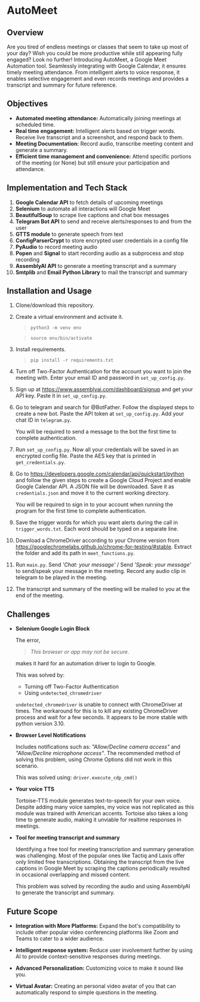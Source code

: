# AutoMeet

## Overview

Are you tired of endless meetings or classes that seem to take up most of your day? Wish you could be more productive while still appearing fully engaged? Look no further! Introducing AutoMeet, a Google Meet Automation tool. Seamlessly integrating with Google Calendar, it ensures timely meeting attendance. From intelligent alerts to voice response, it enables selective engagement and even records meetings and provides a transcript and summary for future reference. 

## Objectives

- **Automated meeting attendance:** Automatically joining meetings at scheduled time.
- **Real time engagement:** Intelligent alerts based on trigger words. Receive live transcript and a screenshot, and respond back to them.
- **Meeting Documentation:** Record audio, transcribe meeting content and generate a summary.
- **Efficient time management and convenience:** Attend specific portions of the meeting (or None) but still ensure your participation and attendance.


## Implementation and Tech Stack

1. **Google Calendar API** to fetch details of upcoming meetings
2. **Selenium** to automate all interactions will Google Meet
3. **BeautifulSoup** to scrape live captions and chat box messages
4. **Telegram Bot API** to send and receive alerts/responses to and from the user
5. **GTTS module** to generate speech from text
6. **ConfigParserCrypt** to store encrypted user credentials in a config file
7. **PyAudio** to record meeting audio
8. **Popen** and **Signal** to start recording audio as a subprocess and stop recording
9. **AssemblyAI API** to generate a meeting transcript and a summary
10. **Smtplib** and **Email Python Library** to mail the transcript and summary


## Installation and Usage

1. Clone/download this repository.
3. Create a virtual environment and activate it.

    > `python3 -m venv env`
    
    > `source env/bin/activate`

5. Install requirements.

    > `pip install -r requirements.txt`

6. Turn off Two-Factor Authentication for the account you want to join the meeting with. Enter your email ID and password in `set_up_config.py`.

8. Sign up at  https://www.assemblyai.com/dashboard/signup and get your API key. Paste it in `set_up_config.py`.

9. Go to telegram and search for @BotFather. Follow the displayed steps to create a new bot. Paste the API token at `set_up_config.py`. Add your chat ID in `telegram.py`.

    You will be required to send a message to the bot the first time to complete authentication.

10. Run `set_up_config.py`. Now all your credentials will be saved in an encrypted config file. Paste the AES key that is printed in `get_credentials.py`. 

11. Go to https://developers.google.com/calendar/api/quickstart/python and follow the given steps to create a Google Cloud Project and enable Google Calendar API. A JSON file will be downloaded. Save it as `credentials.json` and move it to the current working directory.

    You will be required to sign in to your account when running the program for the first time to complete authentication.

12. Save the trigger words for which you want alerts during the call in `trigger_words.txt`. Each word should be typed on a separate line. 

13. Download a ChromeDriver according to your Chrome version from https://googlechromelabs.github.io/chrome-for-testing/#stable. Extract the folder and add its path in `meet_functions.py`.

14. Run `main.py`. Send *'Chat: your message'* / Send *'Speak: your message'* to send/speak your message in the meeting. Record any audio clip in telegram to be played in the meeting.

15. The transcript and summary of the meeting will be mailed to you at the end of the meeting.

## Challenges 

- **Selenium Google Login Block**
    
    The error,   

    > *This browser or app may not be secure.*
    
    makes it hard for an automation driver to login to Google.

    This was solved by:

    - Turning off Two-Factor Authentication
    - Using `undetected_chromedriver`

    `undetected_chromedriver` is unable to connect with ChromeDriver at times. The workaround for this is to kill any existing ChromeDriver process and wait for a few seconds. It appears to be more stable with python version 3.10.  

    
- **Browser Level Notifications**

    Includes notifications such as: *"Allow/Decline camera access"* and *"Allow/Decline microphone access"*. The recommended method of solving this problem, using Chrome Options did not work in this scenario. 

    This was solved using: 
    `driver.execute_cdp_cmd()`

- **Your voice TTS**

    Tortoise-TTS module generates text-to-speech for your own voice. Despite adding many voice samples, my voice was not replicated as this module was trained with American accents.  Tortoise also takes a long time to generate audio, making it unviable for realtime responses in meetings.

- **Tool for meeting transcript and summary**

    Identifying a free tool for meeting transcription and summary generation was challenging. Most of the popular ones like Tactiq and Laxis offer only limited free transcriptions. Obtaining the transcript from the live captions in Google Meet by scraping the captions periodically resulted in occasional overlapping and missed content.

    This problem was solved by recording the audio and using AssemblyAI to generate the transcript and summary.


## Future Scope

- **Integration with More Platforms:** Expand the bot's compatibility to include other popular video conferencing platforms like Zoom and Teams to cater to a wider audience.

- **Intelligent response system:** Reduce user involvement further by using AI to provide context-sensitive responses during meetings.

- **Advanced Personalization:** Customizing voice to make it sound like you.

- **Virtual Avatar:** Creating an personal video avatar of you that can automatically respond to simple questions in the meeting.

